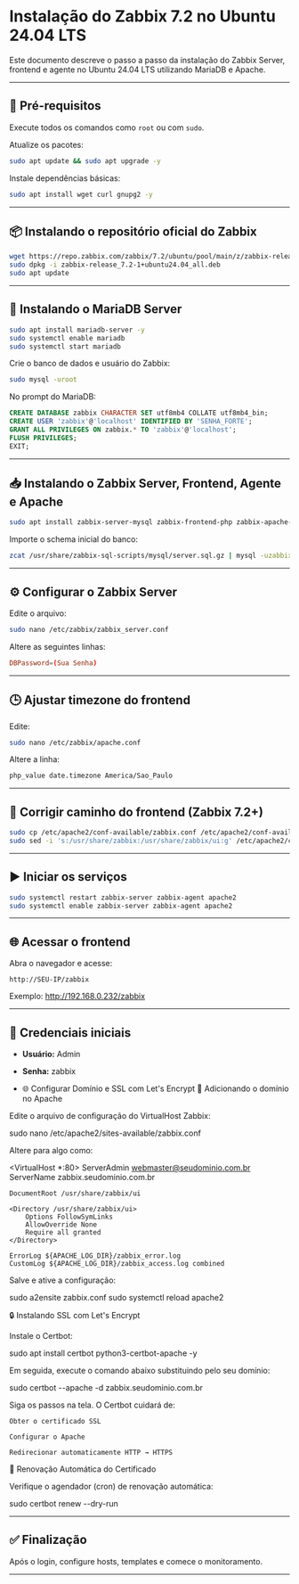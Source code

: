 # Instalação do Zabbix 7.2 no Ubuntu 24.04 LTS

Este documento descreve o passo a passo da instalação do Zabbix Server, frontend e agente no Ubuntu 24.04 LTS utilizando MariaDB e Apache.

---

## 🧰 Pré-requisitos

Execute todos os comandos como `root` ou com `sudo`.

Atualize os pacotes:
```bash
sudo apt update && sudo apt upgrade -y
```

Instale dependências básicas:
```bash
sudo apt install wget curl gnupg2 -y
```

---

## 📦 Instalando o repositório oficial do Zabbix

```bash
wget https://repo.zabbix.com/zabbix/7.2/ubuntu/pool/main/z/zabbix-release/zabbix-release_7.2-1+ubuntu24.04_all.deb
sudo dpkg -i zabbix-release_7.2-1+ubuntu24.04_all.deb
sudo apt update
```

---

## 🐬 Instalando o MariaDB Server

```bash
sudo apt install mariadb-server -y
sudo systemctl enable mariadb
sudo systemctl start mariadb
```

Crie o banco de dados e usuário do Zabbix:
```bash
sudo mysql -uroot
```

No prompt do MariaDB:
```sql
CREATE DATABASE zabbix CHARACTER SET utf8mb4 COLLATE utf8mb4_bin;
CREATE USER 'zabbix'@'localhost' IDENTIFIED BY 'SENHA_FORTE';
GRANT ALL PRIVILEGES ON zabbix.* TO 'zabbix'@'localhost';
FLUSH PRIVILEGES;
EXIT;
```

---

## 📥 Instalando o Zabbix Server, Frontend, Agente e Apache

```bash
sudo apt install zabbix-server-mysql zabbix-frontend-php zabbix-apache-conf zabbix-sql-scripts zabbix-agent -y
```

Importe o schema inicial do banco:
```bash
zcat /usr/share/zabbix-sql-scripts/mysql/server.sql.gz | mysql -uzabbix -p zabbix
```

---

## ⚙️ Configurar o Zabbix Server

Edite o arquivo:
```bash
sudo nano /etc/zabbix/zabbix_server.conf
```

Altere as seguintes linhas:
```conf
DBPassword=(Sua Senha)
```

---

## 🕒 Ajustar timezone do frontend

Edite:
```bash
sudo nano /etc/zabbix/apache.conf
```

Altere a linha:
```apache
php_value date.timezone America/Sao_Paulo
```

---

## 📂 Corrigir caminho do frontend (Zabbix 7.2+)

```bash
sudo cp /etc/apache2/conf-available/zabbix.conf /etc/apache2/conf-available/zabbix.conf.bak
sudo sed -i 's:/usr/share/zabbix:/usr/share/zabbix/ui:g' /etc/apache2/conf-available/zabbix.conf
```

---

## ▶️ Iniciar os serviços

```bash
sudo systemctl restart zabbix-server zabbix-agent apache2
sudo systemctl enable zabbix-server zabbix-agent apache2
```

---

## 🌐 Acessar o frontend

Abra o navegador e acesse:

```
http://SEU-IP/zabbix
```

Exemplo: http://192.168.0.232/zabbix

---

## 🔐 Credenciais iniciais

- **Usuário:** Admin  
- **Senha:** zabbix

- 🌐 Configurar Domínio e SSL com Let's Encrypt
🔧 Adicionando o domínio no Apache

Edite o arquivo de configuração do VirtualHost Zabbix:

sudo nano /etc/apache2/sites-available/zabbix.conf

Altere para algo como:

<VirtualHost *:80>
    ServerAdmin webmaster@seudominio.com.br
    ServerName zabbix.seudominio.com.br 
  

    DocumentRoot /usr/share/zabbix/ui

    <Directory /usr/share/zabbix/ui>
        Options FollowSymLinks
        AllowOverride None
        Require all granted
    </Directory>

    ErrorLog ${APACHE_LOG_DIR}/zabbix_error.log
    CustomLog ${APACHE_LOG_DIR}/zabbix_access.log combined
</VirtualHost>

Salve e ative a configuração:

sudo a2ensite zabbix.conf
sudo systemctl reload apache2

🔒 Instalando SSL com Let's Encrypt

Instale o Certbot:

sudo apt install certbot python3-certbot-apache -y

Em seguida, execute o comando abaixo substituindo pelo seu domínio:

sudo certbot --apache -d zabbix.seudominio.com.br

Siga os passos na tela. O Certbot cuidará de:

    Obter o certificado SSL

    Configurar o Apache

    Redirecionar automaticamente HTTP → HTTPS

🔁 Renovação Automática do Certificado

Verifique o agendador (cron) de renovação automática:

sudo certbot renew --dry-run

---

## ✅ Finalização

Após o login, configure hosts, templates e comece o monitoramento.

---
